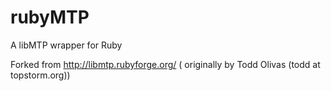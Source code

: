 rubyMTP
=======

A libMTP wrapper for Ruby

Forked from http://libmtp.rubyforge.org/ ( originally by Todd Olivas (todd at topstorm.org))
